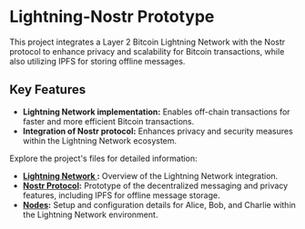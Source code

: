 # Lightning-Nostr Prototype

This project integrates a Layer 2 Bitcoin Lightning Network with the Nostr protocol to enhance privacy and scalability for Bitcoin transactions, while also utilizing IPFS for storing offline messages.

## Key Features

- **Lightning Network implementation:** Enables off-chain transactions for faster and more efficient Bitcoin transactions.
- **Integration of Nostr protocol:** Enhances privacy and security measures within the Lightning Network ecosystem.


Explore the project's files for detailed information:
- **[Lightning Network ](https://github.com/ChaimaaNairi/Lightning-Nostr-Prototype/blob/main/LightningNetwork.md):** Overview of the Lightning Network integration.
- **[Nostr Protocol](https://github.com/ChaimaaNairi/Lightning-Nostr-Prototype/blob/main/Nostr.md):** Prototype of the decentralized messaging and privacy features, including IPFS for offline message storage.
- **[Nodes](https://github.com/ChaimaaNairi/Lightning-Nostr-Prototype/blob/main/Nodes.md):** Setup and configuration details for Alice, Bob, and Charlie within the Lightning Network environment.




